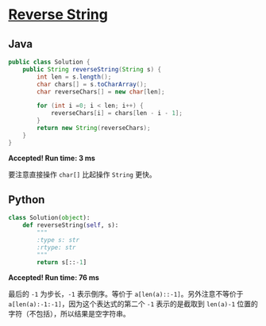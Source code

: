 # [Reverse String](https://leetcode.com/problems/reverse-string/)

## Java
```java
public class Solution {
    public String reverseString(String s) {
        int len = s.length();
        char chars[] = s.toCharArray();
        char reverseChars[] = new char[len];

        for (int i =0; i < len; i++) {
            reverseChars[i] = chars[len - i - 1];
        }
        return new String(reverseChars);
    }
}
```

**Accepted! Run time: 3 ms**

要注意直接操作 `char[]` 比起操作 `String` 更快。

## Python
```python
class Solution(object):
    def reverseString(self, s):
        """
        :type s: str
        :rtype: str
        """
        return s[::-1]
```

**Accepted! Run time: 76 ms**

最后的 `-1` 为步长，`-1` 表示倒序。等价于 `a[len(a)::-1]`。另外注意不等价于 `a[len(a):-1:-1]`，因为这个表达式的第二个 `-1` 表示的是截取到 `len(a)-1` 位置的字符（不包括），所以结果是空字符串。